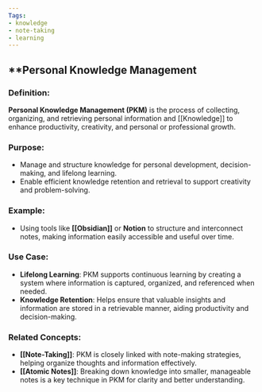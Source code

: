 ```yaml
---
Tags:
- knowledge
- note-taking
- learning
---
```


## **Personal Knowledge Management

### **Definition**:

**Personal Knowledge Management (PKM)** is the process of collecting, organizing, and retrieving personal information and [[Knowledge]] to enhance productivity, creativity, and personal or professional growth.

### **Purpose**:

- Manage and structure knowledge for personal development, decision-making, and lifelong learning.
- Enable efficient knowledge retention and retrieval to support creativity and problem-solving.

### **Example**:

- Using tools like **[[Obsidian]]** or **Notion** to structure and interconnect notes, making information easily accessible and useful over time.

### **Use Case**:

- **Lifelong Learning**: PKM supports continuous learning by creating a system where information is captured, organized, and referenced when needed.
- **Knowledge Retention**: Helps ensure that valuable insights and information are stored in a retrievable manner, aiding productivity and decision-making.

### **Related Concepts**:

- **[[Note-Taking]]**: PKM is closely linked with note-making strategies, helping organize thoughts and information effectively.
- **[[Atomic Notes]]**: Breaking down knowledge into smaller, manageable notes is a key technique in PKM for clarity and better understanding.